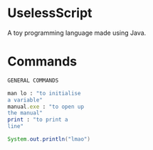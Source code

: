 # UselessScript
A toy programming language made using Java.
# Commands
```pascal
GENERAL COMMANDS
```

```ruby
man lo : "to initialise
a variable"
manual.exe : "to open up
the manual"
print : "to print a
line"
```
```java
System.out.println("lmao")
```
